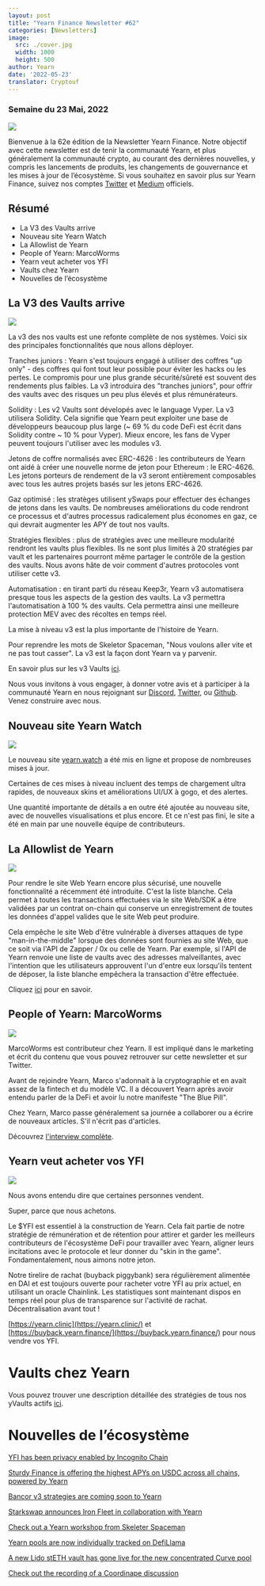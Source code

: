```yaml
---
layout: post
title: "Yearn Finance Newsletter #62"
categories: [Newsletters]
image:
  src: ./cover.jpg
  width: 1000
  height: 500
author: Yearn
date: '2022-05-23'
translator: Cryptouf
---
```


### Semaine du 23 Mai, 2022

![](./cover.jpg?w=1000&h=500)

Bienvenue à la 62e édition de la Newsletter Yearn Finance. Notre objectif avec cette newsletter est de tenir la communauté Yearn, et plus généralement la communauté crypto, au courant des dernières nouvelles, y compris les lancements de produits, les changements de gouvernance et les mises à jour de l’écosystème. Si vous souhaitez en savoir plus sur Yearn Finance, suivez nos comptes [Twitter](https://twitter.com/iearnfinance) et [Medium](https://medium.com/iearn) officiels.

## Résumé

- La V3 des Vaults arrive
- Nouveau site  Yearn Watch
- La Allowlist de Yearn
- People of Yearn: MarcoWorms
- Yearn veut acheter vos YFI
- Vaults chez Yearn 
- Nouvelles de l’écosystème

## La V3 des Vaults arrive

![](./image2.jpg?w=900&h=429)

La v3 des nos vaults est une refonte complète de nos systèmes. Voici six des principales fonctionnalités que nous allons déployer.

Tranches juniors : Yearn s'est toujours engagé à utiliser des coffres "up only" - des coffres qui font tout leur possible pour éviter les hacks ou les pertes. Le compromis pour une plus grande sécurité/sûreté est souvent des rendements plus faibles. La v3 introduira des "tranches juniors", pour offrir des vaults avec des risques un peu plus élevés et plus rémunérateurs.

Solidity : Les v2 Vaults sont dévelopés avec le language Vyper. La v3 utilisera Solidity. Cela signifie que Yearn peut exploiter une base de développeurs beaucoup plus large (~ 69 % du code DeFi est écrit dans Solidity contre ~ 10 % pour Vyper). Mieux encore, les fans de Vyper peuvent toujours l'utiliser avec les modules v3.

Jetons de coffre normalisés avec ERC-4626 : les contributeurs de Yearn ont aidé à créer une nouvelle norme de jeton pour Ethereum : le ERC-4626. Les jetons porteurs de rendement de la v3 seront entièrement composables avec tous les autres projets basés sur les jetons ERC-4626.

Gaz optimisé : les stratèges utilisent ySwaps pour effectuer des échanges de jetons dans les vaults. De nombreuses améliorations du code rendront ce processus et d'autres processus radicalement plus économes en gaz, ce qui devrait augmenter les APY de tout nos vaults.

Stratégies flexibles : plus de stratégies avec une meilleure modularité rendront les vaults plus flexibles. Ils ne sont plus limités à 20 stratégies par vault et les partenaires pourront même partager le contrôle de la gestion des vaults. Nous avons hâte de voir comment d'autres protocoles vont utiliser cette v3.

Automatisation : en tirant parti du réseau Keep3r, Yearn v3 automatisera presque tous les aspects de la gestion des vaults. La v3 permettra l'automatisation à 100 % des vaults. Cela permettra ainsi une meilleure protection MEV avec des récoltes en temps réel.

La mise à niveau v3 est la plus importante de l'histoire de Yearn.

Pour reprendre les mots de Skeletor Spaceman, "Nous voulons aller vite et ne pas tout casser". La v3 est la façon dont Yearn va y parvenir. 

En savoir plus sur les v3 Vaults [ici](https://medium.com/iearn/yearn-vaults-v3-36ce7c468ca0).

Nous vous invitons à vous engager, à donner votre avis et à participer à la communauté Yearn en nous rejoignant sur [Discord](https://discord.gg/8rF374XkXy), [Twitter](http://twitter.com/iearnfinance), ou [Github](http://github.com/yearn). Venez construire avec nous.

## Nouveau site  Yearn Watch

![](./image3.jpg?w=900&h=705)

Le nouveau site [yearn.watch](https://yearn.watch/) a été mis en ligne et propose de nombreuses mises à jour.

Certaines de ces mises à niveau incluent des temps de chargement ultra rapides, de nouveaux skins et améliorations UI/UX à gogo, et des alertes.

Une quantité importante de détails a en outre été ajoutée au nouveau site, avec de nouvelles visualisations et plus encore. Et ce n'est pas fini, le site a été en main par une nouvelle équipe de contributeurs.

## La Allowlist de Yearn

![](./image4.jpg?w=900&h=429)

Pour rendre le site Web Yearn encore plus sécurisé, une nouvelle fonctionnalité a récemment été introduite. C'est la liste blanche. Cela permet à toutes les transactions effectuées via le site Web/SDK a être validées par un contrat on-chain qui conserve un enregistrement de toutes les données d'appel valides que le site Web peut produire.

Cela empêche le site Web d'être vulnérable à diverses attaques de type "man-in-the-middle" lorsque des données sont fournies au site Web, que ce soit via l'API de Zapper / 0x ou celle de Yearn. Par exemple, si l'API de Yearn renvoie une liste de vaults avec des adresses malveillantes, avec l'intention que les utilisateurs approuvent l'un d'entre eux lorsqu'ils tentent de déposer, la liste blanche empêchera la transaction d'être effectuée.

Cliquez [ici](https://medium.com/iearn/yearn-allowlist-71757d4e3cf4) pour en savoir.

## People of Yearn: MarcoWorms

![](./image5.jpg?w=380&h=380)

MarcoWorms est contributeur chez Yearn. Il est impliqué dans le marketing et écrit du contenu que vous pouvez retrouver sur cette newsletter et sur Twitter.

Avant de rejoindre Yearn, Marco s'adonnait à la cryptographie et en avait assez de la fintech et du modèle VC. Il a découvert Yearn après avoir entendu parler de la DeFi et avoir lu notre manifeste "The Blue Pill".

Chez Yearn, Marco passe généralement sa journée a collaborer ou a écrire de nouveaux articles. S'il n'écrit pas d'articles.

Découvrez [l'interview complète](https://medium.com/iearn/people-of-yearn-marco-worms-c9bb139d278e).

## Yearn veut acheter vos YFI

![](./image6.jpg?w=900&h=450)

Nous avons entendu dire que certaines personnes vendent.

Super, parce que nous achetons.

Le $YFI est essentiel à la construction de Yearn. Cela fait partie de notre stratégie de rémunération et de rétention pour attirer et garder les meilleurs contributeurs de l'écosystème DeFi pour travailler avec Yearn, aligner leurs incitations avec le protocole et leur donner du "skin in the game". Fondamentalement, nous aimons notre jeton.

Notre tirelire de rachat (buyback piggybank) sera régulièrement alimentée en DAI et est toujours ouverte pour racheter votre YFI au prix actuel, en utilisant un oracle Chainlink. Les statistiques sont maintenant dispos en temps réel pour plus de transparence sur l'activité de rachat. Décentralisation avant tout !

[https://yearn.clinic](https://yearn.clinic/) et [https://buyback.yearn.finance/](https://buyback.yearn.finance/) pour nous vendre vos YFI.

# Vaults chez Yearn

Vous pouvez trouver une description détaillée des stratégies de tous nos yVaults actifs [ici](https://medium.com/yearn-state-of-the-vaults/the-vaults-at-yearn-9237905ffed3).

# Nouvelles de l’écosystème

[YFI has been privacy enabled by Incognito Chain](https://twitter.com/IncognitoChain/status/1527045614273544200)

[Sturdy Finance is offering the highest APYs on USDC across all chains, powered by Yearn](https://twitter.com/pgpsam/status/1526301386173992961)

[Bancor v3 strategies are coming soon to Yearn](https://twitter.com/iearnfinance/status/1524417579539779585?s=20&t=cFsaa8mpS97O9Gvbhjm0iQ)

[Starkswap announces Iron Fleet in collaboration with Yearn](https://twitter.com/starkswap/status/1523695464180510721?s=20&t=0eYE4R6Ip9eG2SmowIrFYw)

[Check out a Yearn workshop from Skeleter Spaceman](https://twitter.com/iearnfinance/status/1524491263344533506?s=20&t=0eYE4R6Ip9eG2SmowIrFYw)

[Yearn pools are now individually tracked on DefiLlama](https://twitter.com/DefiLlama/status/1524968130967216146?s=20&t=0eYE4R6Ip9eG2SmowIrFYw)

[A new Lido stETH vault has gone live for the new concentrated Curve pool](https://twitter.com/iearnfinance/status/1524913700334731264?s=20&t=0eYE4R6Ip9eG2SmowIrFYw)

[Check out the recording of a Coordinape discussion](https://twitter.com/YFI_interns/status/1525159821321830403)
